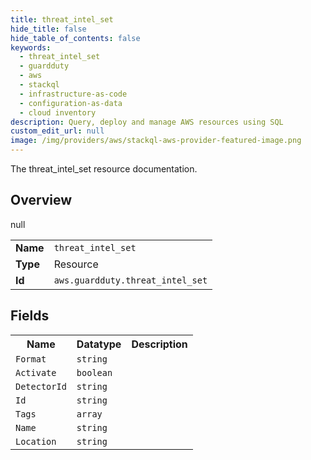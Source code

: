 ```yaml
---
title: threat_intel_set
hide_title: false
hide_table_of_contents: false
keywords:
  - threat_intel_set
  - guardduty
  - aws
  - stackql
  - infrastructure-as-code
  - configuration-as-data
  - cloud inventory
description: Query, deploy and manage AWS resources using SQL
custom_edit_url: null
image: /img/providers/aws/stackql-aws-provider-featured-image.png
---
```

The threat_intel_set resource documentation.

## Overview
<table><tbody>
<tr><td><b>Name</b></td><td><code>threat_intel_set</code></td></tr>
<tr><td><b>Type</b></td><td>Resource</td></tr>
null
<tr><td><b>Id</b></td><td><code>aws.guardduty.threat_intel_set</code></td></tr>
</tbody></table>

## Fields
<table><tbody>
<tr><th>Name</th><th>Datatype</th><th>Description</th></tr>
<tr><td><code>Format</code></td><td><code>string</code></td><td></td></tr><tr><td><code>Activate</code></td><td><code>boolean</code></td><td></td></tr><tr><td><code>DetectorId</code></td><td><code>string</code></td><td></td></tr><tr><td><code>Id</code></td><td><code>string</code></td><td></td></tr><tr><td><code>Tags</code></td><td><code>array</code></td><td></td></tr><tr><td><code>Name</code></td><td><code>string</code></td><td></td></tr><tr><td><code>Location</code></td><td><code>string</code></td><td></td></tr>
</tbody></table>